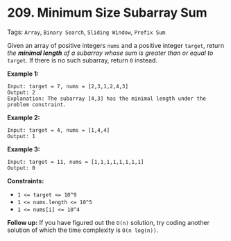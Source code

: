 # 209. Minimum Size Subarray Sum

Tags: `Array`, `Binary Search`, `Sliding Window`, `Prefix Sum`

Given an array of positive integers `nums` and a positive integer `target`, return _the **minimal length** of a_ _subarray_ _whose sum is greater than or equal to_ `target`. If there is no such subarray, return `0` instead.

**Example 1:**

```
Input: target = 7, nums = [2,3,1,2,4,3]
Output: 2
Explanation: The subarray [4,3] has the minimal length under the problem constraint.
```

**Example 2:**

```
Input: target = 4, nums = [1,4,4]
Output: 1
```

**Example 3:**

```
Input: target = 11, nums = [1,1,1,1,1,1,1,1]
Output: 0
```

**Constraints:**

*   `1 <= target <= 10^9`
*   `1 <= nums.length <= 10^5`
*   `1 <= nums[i] <= 10^4`

**Follow up:** If you have figured out the `O(n)` solution, try coding another solution of which the time complexity is `O(n log(n))`.
